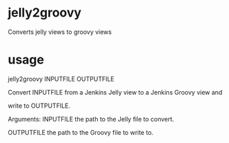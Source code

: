 jelly2groovy
============

Converts jelly views to groovy views

usage 
=====

jelly2groovy INPUTFILE OUTPUTFILE


Convert INPUTFILE from a Jenkins Jelly view to a Jenkins Groovy view and 

write to OUTPUTFILE.


Arguments:
  INPUTFILE        the path to the Jelly file to convert.

  OUTPUTFILE       the path to the Groovy file to write to.
